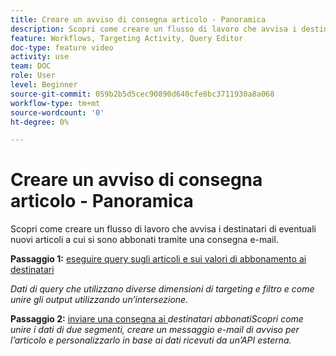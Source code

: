 ```yaml
---
title: Creare un avviso di consegna articolo - Panoramica
description: Scopri come creare un flusso di lavoro che avvisa i destinatari di eventuali nuovi articoli a cui si sono abbonati tramite una consegna e-mail.
feature: Workflows, Targeting Activity, Query Editor
doc-type: feature video
activity: use
team: DOC
role: User
level: Beginner
source-git-commit: 059b2b5d5cec90890d640cfe8bc3711930a8a068
workflow-type: tm+mt
source-wordcount: '0'
ht-degree: 0%

---
```


# Creare un avviso di consegna articolo - Panoramica

Scopri come creare un flusso di lavoro che avvisa i destinatari di eventuali nuovi articoli a cui si sono abbonati tramite una consegna e-mail.

**Passaggio 1:** [eseguire query sugli articoli e sui valori di abbonamento ai destinatari](/help/tutorial-use-soap-apis/query-articles-and-recipient-subscription-values.md)

*Dati di query che utilizzano diverse dimensioni di targeting e filtro e come unire gli output utilizzando un’intersezione.*

**Passaggio 2:** [inviare una consegna ai ](/help/tutorial-use-soap-apis/send-delivery-to%20subscribed-recipients.md)
*destinatari abbonatiScopri come unire i dati di due segmenti, creare un messaggio e-mail di avviso per l’articolo e personalizzarlo in base ai dati ricevuti da un’API esterna.*
